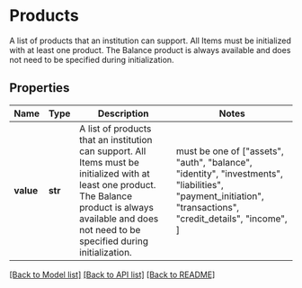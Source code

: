 # Products

A list of products that an institution can support. All Items must be initialized with at least one product. The Balance product is always available and does not need to be specified during initialization.
## Properties
Name | Type | Description | Notes
------------ | ------------- | ------------- | -------------
**value** | **str** | A list of products that an institution can support. All Items must be initialized with at least one product. The Balance product is always available and does not need to be specified during initialization. |  must be one of ["assets", "auth", "balance", "identity", "investments", "liabilities", "payment_initiation", "transactions", "credit_details", "income", ]

[[Back to Model list]](../README.md#documentation-for-models) [[Back to API list]](../README.md#documentation-for-api-endpoints) [[Back to README]](../README.md)


